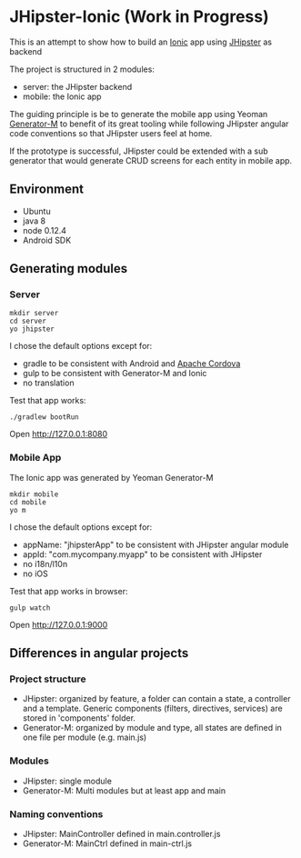 # JHipster-Ionic (Work in Progress)

This is an attempt to show how to build an [Ionic](http://ionicframework.com/) app using [JHipster](http://jhipster.github.io/) as backend

The project is structured in 2 modules:
- server: the JHipster backend
- mobile: the Ionic app

The guiding principle is be to generate the mobile app using Yeoman [Generator-M](https://github.com/mwaylabs/generator-m)
to benefit of its great tooling while following JHipster angular code conventions so that
JHipster users feel at home.

If the prototype is successful, JHipster could be extended with a sub generator that would generate CRUD screens for each entity in mobile app.

## Environment

- Ubuntu
- java 8
- node 0.12.4
- Android SDK

## Generating modules

### Server

    mkdir server
    cd server
    yo jhipster

I chose the default options except for:

- gradle to be consistent with Android and [Apache Cordova](https://cordova.apache.org/)
- gulp to be consistent with Generator-M and Ionic
- no translation

Test that app works:

    ./gradlew bootRun

Open http://127.0.0.1:8080

### Mobile App

The Ionic app was generated by Yeoman Generator-M

    mkdir mobile
    cd mobile
    yo m

I chose the default options except for:

- appName: "jhipsterApp" to be consistent with JHipster angular module
- appId: "com.mycompany.myapp" to be consistent with JHipster
- no i18n/l10n
- no iOS

Test that app works in browser:

    gulp watch

Open http://127.0.0.1:9000

## Differences in angular projects

### Project structure

- JHipster: organized by feature, a folder can contain a state, a controller and a template. Generic components (filters, directives, services) are stored in 'components' folder.
- Generator-M: organized by module and type, all states are defined in one file per module (e.g. main.js)

### Modules

- JHipster: single module
- Generator-M: Multi modules but at least app and main

### Naming conventions

- JHipster: MainController defined in main.controller.js
- Generator-M: MainCtrl defined in main-ctrl.js
